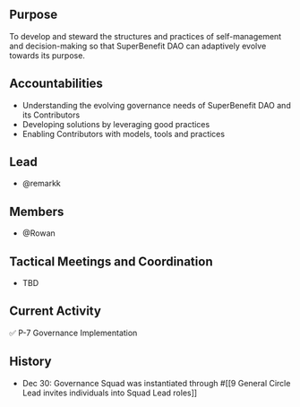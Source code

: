 ## Purpose
To develop and steward the structures and practices of self-management and decision-making so that SuperBenefit DAO can adaptively evolve towards its purpose.
## Accountabilities
- Understanding the evolving governance needs of SuperBenefit DAO and its Contributors
- Developing solutions by leveraging good practices
- Enabling Contributors with models, tools and practices

## Lead
- @remarkk 

## Members
- @Rowan  

## Tactical Meetings and Coordination
- TBD

## Current Activity
✅ P-7 Governance Implementation
## History
- Dec 30: Governance Squad was instantiated through #[[9 General Circle Lead invites individuals into Squad Lead roles]] 

